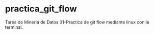 # practica_git_flow
Tarea de Mineria de Datos 01-Practica de git flow mediante linux con la terminal.
